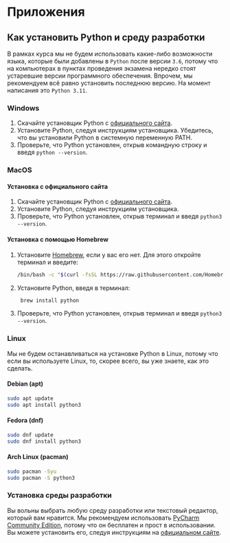 # Приложения

## Как установить Python и среду разработки

В рамках курса мы не будем использовать какие-либо возможности языка, которые были добавлены в `Python` после версии `3.6`, потому что на компьютерах в пунктах проведения экзамена нередко стоят устаревшие версии программного обеспечения. Впрочем, мы рекомендуем всё равно установить последнюю версию. На момент написания это `Python 3.11`.

### Windows

1. Скачайте установщик Python с [официального сайта](https://www.python.org/downloads/windows/).
2. Установите Python, следуя инструкциям установщика. Убедитесь, что вы установили Python в системную переменную PATH.
3. Проверьте, что Python установлен, открыв командную строку и введя `python --version`.

### MacOS

#### Установка с официального сайта

1. Скачайте установщик Python с [официального сайта](https://www.python.org/downloads/macos/).
2. Установите Python, следуя инструкциям установщика.
3. Проверьте, что Python установлен, открыв терминал и введя `python3 --version`.

#### Установка с помощью Homebrew

1. Установите [Homebrew](https://brew.sh/), если у вас его нет. Для этого откройте терминал и введите:
   ```bash {numbers=none}
   /bin/bash -c "$(curl -fsSL https://raw.githubusercontent.com/Homebrew/install/HEAD/install.sh)"
   ```
2. Установите Python, введя в терминал:
   ```bash {numbers=none}
    brew install python
   ```
3. Проверьте, что Python установлен, открыв терминал и введя `python3 --version`.

### Linux

Мы не будем останавливаться на установке Python в Linux, потому что если вы используете Linux, то, скорее всего, вы уже знаете, как это сделать.

#### Debian (apt)

```bash {numbers=none}
sudo apt update
sudo apt install python3
```

#### Fedora (dnf)

```bash {numbers=none}
sudo dnf update
sudo dnf install python3
```

#### Arch Linux (pacman)

```bash {numbers=none}
sudo pacman -Syu
sudo pacman -S python3
```

### Установка среды разработки

Вы вольны выбрать любую среду разработки или текстовый редактор, который вам нравится. Мы рекомендуем использовать [PyCharm Community Edition](https://www.jetbrains.com/pycharm), потому что он бесплатен и прост в использовании.
Вы можете установить его, следуя инструкциям на [официальном сайте](https://www.jetbrains.com/pycharm/download/).
